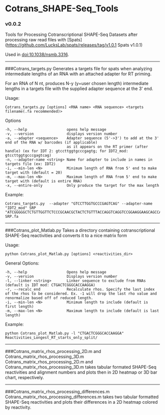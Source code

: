# Cotrans_SHAPE-Seq_Tools
### v0.0.2
Tools for Processing Cotranscriptional SHAPE-Seq Datasets after processing raw read files with [Spats](https://github.com/LucksLab/spats/releases/tag/v1.0.1 Spats v1.0.1)

Used in [doi:10.1038/nsmb.3316](http://dx.doi.org/10.1038/nsmb.3316).


-------------------------------------------------------------------------------------------------------------

###Cotrans_targets.py
Generates a targets file for spats when analyzing intermediate lengths
of an RNA with an attached adapter for RT priming.

For an RNA of N nt, produces N-y (y=user chosen length) intermediate lengths in a
targets file with the supplied adapter sequence at the 3' end.

Usage:

   `Cotrans_targets.py [options] <RNA name> <RNA sequence> <targets filename(.fa recommended)>`

Options
```
-h, --help                  opens help message
-v, --version               displays version number
-a, --adapter <sequence>    Adapter sequence (5'->3') to add at the 3' end of the RNA w/ barcodes (if applicable)
                            as it appears on the RT primer (after handle) (ex for IDT 2: gtccttggtgcccgagtg; for IDT2_mod: gtccttggtgcccgagtcag)
-n, --adapter-name <string> Name for adapter to include in names in targets file (ex: IDT2)                     
-i, --min-len <N>           Minimum length of RNA from 5' end to make target with (default = 20)
-m, --max-len <N>           Maximum length of RNA from 5' end to make target with (default is entire RNA)
-x, --entire-only           Only produce the target for the max length
```

Example:
```
Cotrans_targets.py  --adapter "GTCCTTGGTGCCCGAGTCAG" --adapter-name "IDT2_mod" SRP "ATCGGGGGCTCTGTTGGTTCTCCCGCAACGCTACTCTGTTTACCAGGTCAGGTCCGGAAGGAAGCAGCCAAGGCAGATGACGCGTGTGCCGGGATGTAGCTGGCAGGGCCCCCACCCGGGTCGGCATGGCATCTCCACCTCCTCGCGGTCCGACCTGGGCATCCGAA" SRP.fa
```

-------------------------------------------------------------------------------------------------------------

###Cotrans_plot_Matlab.py
Takes a directory containing cotranscriptional SHAPE-Seq reactivities and converts it to a nice matrix form

Usage:

   `python Cotrans_plot_Matlab.py [options] <reactivities_dir>`

General Options:                                                                                                
```
-h, --help                  Opens help message
-v, --version               Displays version number
-l, --linker <string>       Linker sequence to exclude from RNAs (default is IDT mod: CTGACTCGGGCACCAAGGA)
-r, --recalc_end            Recalculate rhos. Specify the last index of the rhos to be considered. Ex. -1 will drop the last rho value and renormalize based off of reduced length.
-i, --min-len <N>           Minimum length to include (default is first length)
-m, --max-len <N>           Maximum length to include (default is last length)
```

Example:
```
python Cotrans_plot_Matlab.py -l "CTGACTCGGGCACCAAGGA" Reactivities_Longest_RT_starts_only_split/
```
-------------------------------------------------------------------------------------------------------------

###Cotrans_matrix_rhos_processing_2D.m and Cotrans_matrix_rhos_processing_3D.m
Cotrans_matrix_rhos_processing_2D.m and Cotrans_matrix_rhos_processing_3D.m takes tabular formated SHAPE-Seq
 reactivities and alignment numbers and plots then in 2D heatmap or 3D bar chart, respectively.

-------------------------------------------------------------------------------------------------------------

###Cotrans_matrix_rhos_processing_differences.m
Cotrans_matrix_rhos_processing_differences.m takes two tabular formatted SHAPE-Seq reactivities and plots
 their differences in a 2D heatmap colored by reactivity.
